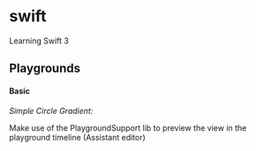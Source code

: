 # swift
Learning Swift 3


## Playgrounds

#### Basic

*Simple Circle Gradient:*

Make use of the PlaygroundSupport lib to preview the view in the playground timeline (Assistant editor)
